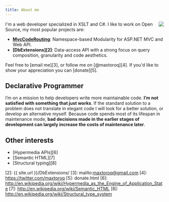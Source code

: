 ```yaml
---
title: About me
---
```


<img src="http://1.gravatar.com/avatar/1056a38ecd323c658a8c9e93bb41b18d?s=200" style="clear: right; float: right; margin-bottom: 1em; margin-left: 1em;"/>

I'm a web developer specialized in XSLT and C#. I like to work on Open Source, my most popular projects are:

- **[MvcCodeRouting][1]**: Namespace-based Modularity for ASP.NET MVC and Web API.
- **[DbExtensions][2]**: Data-access API with a strong focus on query composition, granularity and code aesthetics.

Feel free to [email me][3], or follow me on [@maxtoroq][4]. If you'd like to show your appreciation you can [donate][5].

Declarative Programmer
----------------------
I’m on a mission to help developers write more maintainable code. **I’m not satisfied with something that just works**. If the standard solution to a problem does not translate in elegant code I will look for a better solution, or develop an alternative myself. Because code spends most of its lifespan in maintenance mode, **bad decisions made in the earlier stages of development can largely increase the costs of maintenance later**.

Other interests
---------------
- [Hypermedia APIs][6]
- [Semantic HTML][7]
- [Structural typing][8]

[1]: http://mvccoderouting.codeplex.com/
[2]: {{ site.url }}/DbExtensions/
[3]: mailto:maxtoroq@gmail.com
[4]: https://twitter.com/maxtoroq
[5]: donate.html
[6]: http://en.wikipedia.org/wiki/Hypermedia_as_the_Engine_of_Application_State
[7]: http://en.wikipedia.org/wiki/Semantic_HTML
[8]: http://en.wikipedia.org/wiki/Structural_type_system

